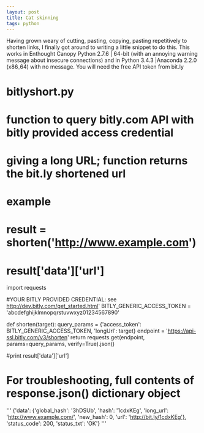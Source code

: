 ```yaml
---
layout: post
title: Cat skinning
tags: python
--- 
```

Having grown weary of cutting, pasting, copying, pasting repetitively to shorten links, I finally got around to writing a little snippet to do this. This works in Enthought Canopy Python 2.7.6 | 64-bit (with an annoying warning message about insecure connections) and in Python 3.4.3 |Anaconda 2.2.0 (x86_64) with no message. You will need the free API token from bit.ly
# bitlyshort.py
# function to query bitly.com API with bitly provided access credential
# giving a long URL; function returns the bit.ly shortened url
# example
# result = shorten('http://www.example.com')
# result['data']['url']

import requests

#YOUR BITLY PROVIDED CREDENTIAL: see http://dev.bitly.com/get_started.html'
BITLY_GENERIC_ACCESS_TOKEN = 'abcdefghijklmnopqrstuvwxyz01234567890'


def shorten(target):
	query_params = {'access_token': BITLY_GENERIC_ACCESS_TOKEN,
					'longUrl': target} 
	endpoint = 'https://api-ssl.bitly.com/v3/shorten'
	return requests.get(endpoint, params=query_params, verify=True).json()



#print result['data']['url']
# For troubleshooting, full contents of response.json() dictionary object
'''
{'data': {'global_hash': '3hDSUb',
  'hash': '1cdxKEg',
  'long_url': 'http://www.example.com/',
  'new_hash': 0,
  'url': 'http://bit.ly/1cdxKEg'},
 'status_code': 200,
 'status_txt': 'OK'}
'''

